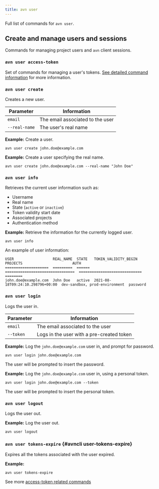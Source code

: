 ```yaml
---
title: avn user
---
```


Full list of commands for `avn user`.

## Create and manage users and sessions

Commands for managing project users and `avn` client sessions.

### `avn user access-token`

Set of commands for managing a user's tokens.
[See detailed command information](user/user-access-token) for more information.

### `avn user create`

Creates a new user.

| Parameter     | Information                      |
| ------------- | -------------------------------- |
| `email`       | The email associated to the user |
| `--real-name` | The user's real name             |

**Example:** Create a user.

```
avn user create john.doe@example.com
```

**Example:** Create a user specifying the real name.

```
avn user create john.doe@example.com --real-name "John Doe"
```

### `avn user info`

Retrieves the current user information such as:

-   Username
-   Real name
-   State (`active` or `inactive`)
-   Token validity start date
-   Associated projects
-   Authentication method

**Example:** Retrieve the information for the currently logged user.

```
avn user info
```

An example of user information:

```text
USER                  REAL_NAME  STATE   TOKEN_VALIDITY_BEGIN              PROJECTS                       AUTH
====================  =========  ======  ================================  =============================  ========
john.doe@example.com  John Doe   active  2021-08-18T09:24:10.298796+00:00  dev-sandbox, prod-environment  password
```

### `avn user login`

Logs the user in.

| Parameter | Information                               |
| --------- | ----------------------------------------- |
| `email`   | The email associated to the user          |
| `--token` | Logs in the user with a pre-created token |

**Example:** Log the `john.doe@example.com` user in, and prompt for
password.

```
avn user login john.doe@example.com
```

The user will be prompted to insert the password.

**Example:** Log the `john.doe@example.com` user in, using a personal token.

```
avn user login john.doe@example.com --token
```

The user will be prompted to insert the personal token.

### `avn user logout`

Logs the user out.

**Example:** Log the user out.

```
avn user logout
```

### `avn user tokens-expire` {#avncli user-tokens-expire}

Expires all the tokens associated with the user expired.

**Example:**

```
avn user tokens-expire
```

See more [access-token related commands](user/user-access-token)
